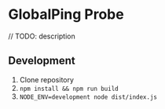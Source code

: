 # GlobalPing Probe

// TODO: description

## Development

1. Clone repository
2. `npm install && npm run build`
3. `NODE_ENV=development node dist/index.js`
